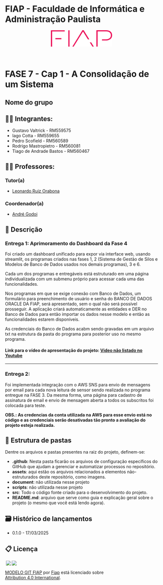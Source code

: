 # FIAP - Faculdade de Informática e Administração Paulista

<p align="center">
<a href= "https://www.fiap.com.br/"><img src="assets/logo-fiap.png" alt="FIAP - Faculdade de Informática e Admnistração Paulista" border="0" width=40% height=40%></a>
</p>

<br>

# FASE 7 - Cap 1 - A Consolidação de um Sistema

## Nome do grupo

## 👨‍🎓 Integrantes:

- Gustavo Valtrick - RM559575
- Iago Cotta - RM559655
- Pedro Scofield - RM560589
- Rodrigo Mastropietro - RM560081
- Tiago de Andrade Bastos - RM560467

## 👩‍🏫 Professores:

### Tutor(a)

- <a href="">Leonardo Ruiz Orabona</a>

### Coordenador(a)

- <a href="https://www.linkedin.com/in/profandregodoi/">André Godoi</a>

## 📜 Descrição

### Entrega 1: Aprimoramento do Dashboard da Fase 4

Foi criado um dashboard unificado para expor via interface web, usando streamlit, os programas criados nas fases 1, 2 (Sistema de Gestão de Silos e Modelos de Banco de Dados usados nos demais programas), 3 e 6.

Cada um dos programas e entregáveis está estruturado em uma página individualizada com um submenu próprio para acessar cada uma das funcionalidades.

Nos programas em que se exige conexão com Banco de Dados, um formulário para preenchimento de usuário e senha do BANCO DE DADOS ORACLE DA FIAP, será apresentado, sem o qual não será possível prosseguir.
A aplicação criará automaticamente as entidades e DER no Banco de Dados para então importar os dados nesse modelo e então as funcionalidades estarem disponíveis.

As credenciais do Banco de Dados acabm sendo gravadas em um arquivo txt na estrutura da pasta do programa para posterior uso no mesmo programa.

#### Link para o vídeo de apresentação do projeto: <a href="">Video não listado no Youtube</a>

---

### Entrega 2:

Foi implementada integração com o AWS SNS para envio de mensagens por email para cada nova leitura de sensor sendo realizada no programa entregue na FASE 3. Da mesma forma, uma página para cadastro de assinatura de email e envio de mensagem aberta a todos os subscritos foi colocada para teste.

**OBS.: As credencias da conta utilizada na AWS para esse envio está no código e as credenciais serão desativadas tão pronto a avaliação do projeto esteja realizada.**

## 📁 Estrutura de pastas

Dentre os arquivos e pastas presentes na raiz do projeto, definem-se:

- <b>.github</b>: Nesta pasta ficarão os arquivos de configuração específicos do GitHub que ajudam a gerenciar e automatizar processos no repositório.
- <b>assets</b>: aqui estão os arquivos relacionados a elementos não-estruturados deste repositório, como imagens.
- <b>document</b>: não utilizada nesse projeto
- <b>scripts</b>: não utilizada nesse projeto
- <b>src</b>: Todo o código fonte criado para o desenvolvimento do projeto.
- <b>README.md</b>: arquivo que serve como guia e explicação geral sobre o projeto (o mesmo que você está lendo agora).

## 🗃 Histórico de lançamentos

- 0.1.0 - 17/03/2025

## 📋 Licença

<img style="height:22px!important;margin-left:3px;vertical-align:text-bottom;" src="https://mirrors.creativecommons.org/presskit/icons/cc.svg?ref=chooser-v1"><img style="height:22px!important;margin-left:3px;vertical-align:text-bottom;" src="https://mirrors.creativecommons.org/presskit/icons/by.svg?ref=chooser-v1"><p xmlns:cc="http://creativecommons.org/ns#" xmlns:dct="http://purl.org/dc/terms/"><a property="dct:title" rel="cc:attributionURL" href="https://github.com/agodoi/template">MODELO GIT FIAP</a> por <a rel="cc:attributionURL dct:creator" property="cc:attributionName" href="https://fiap.com.br">Fiap</a> está licenciado sobre <a href="http://creativecommons.org/licenses/by/4.0/?ref=chooser-v1" target="_blank" rel="license noopener noreferrer" style="display:inline-block;">Attribution 4.0 International</a>.</p>
